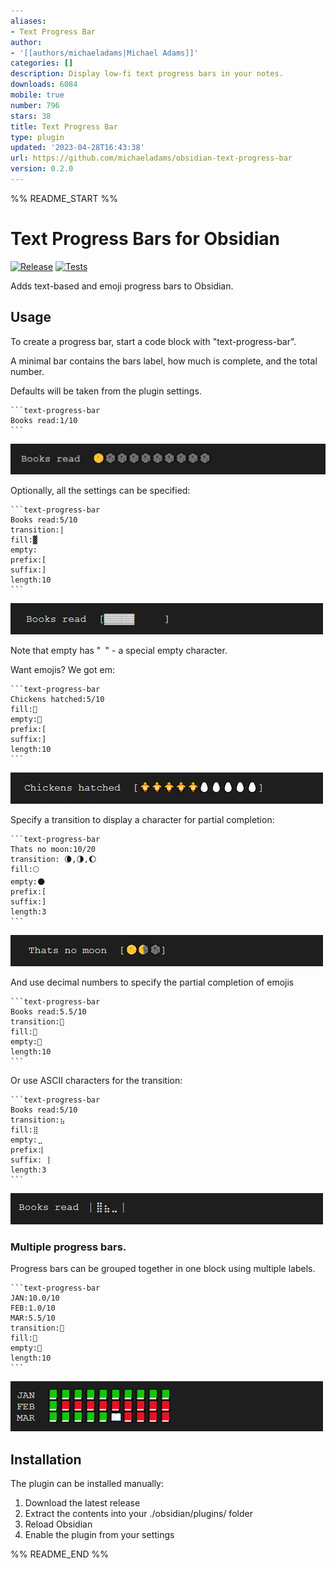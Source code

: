 ```yaml
---
aliases:
- Text Progress Bar
author:
- '[[authors/michaeladams|Michael Adams]]'
categories: []
description: Display low-fi text progress bars in your notes.
downloads: 6084
mobile: true
number: 796
stars: 38
title: Text Progress Bar
type: plugin
updated: '2023-04-28T16:43:38'
url: https://github.com/michaeladams/obsidian-text-progress-bar
version: 0.2.0
---
```


%% README_START %%

# Text Progress Bars for Obsidian

[![Release](https://img.shields.io/github/v/release/michaeladams/obsidian-text-progress-bar?display_name=tag)](https://github.com/michaeladams/obsidian-text-progress-bar/releases/latest)
[![Tests](https://github.com/michaeladams/obsidian-text-progress-bar/actions/workflows/test.yml/badge.svg)](https://github.com/michaeladams/obsidian-text-progress-bar/actions/workflows/test.yml)

Adds text-based and emoji progress bars to Obsidian.

## Usage

To create a progress bar, start a code block with "text-progress-bar".

A minimal bar contains the bars label, how much is complete, and the total number.

Defaults will be taken from the plugin settings.

~~~
```text-progress-bar
Books read:1/10
```
~~~

![Default example](https://raw.githubusercontent.com/michaeladams/obsidian-text-progress-bar/HEAD/images/example-default.jpg)

Optionally, all the settings can be specified:

~~~
```text-progress-bar
Books read:5/10
transition:|
fill:▓
empty: 
prefix:[
suffix:]
length:10
```
~~~

![Default example](https://raw.githubusercontent.com/michaeladams/obsidian-text-progress-bar/HEAD/images/example-all-settings.jpg)

Note that empty has "` `" - a special empty character.

Want emojis?  We got em:

~~~
```text-progress-bar
Chickens hatched:5/10
fill:🐥
empty:🥚
prefix:[
suffix:]
length:10
```
~~~

![Default example](https://raw.githubusercontent.com/michaeladams/obsidian-text-progress-bar/HEAD/images/example-emoji.jpg)

Specify a transition to display a character for partial completion:

~~~
```text-progress-bar
Thats no moon:10/20
transition: 🌘,🌗,🌔
fill:🌕
empty:🌑
prefix:[
suffix:]
length:3
```
~~~

![Default example](https://raw.githubusercontent.com/michaeladams/obsidian-text-progress-bar/HEAD/images/example-transition-emoji.jpg)

And use decimal numbers to specify the partial completion of emojis

~~~
```text-progress-bar
Books read:5.5/10
transition:📖
fill:📗
empty:📕
length:10
```
~~~

Or use ASCII characters for the transition:
~~~
```text-progress-bar
Books read:5/10
transition:⣦
fill:⣿
empty:⣀
prefix:⎸
suffix:⎹
length:3
```
~~~

![ASCII Transition](https://raw.githubusercontent.com/michaeladams/obsidian-text-progress-bar/HEAD/images/example-transition-ascii.jpg)

### Multiple progress bars.

Progress bars can be grouped together in one block using multiple labels.
~~~
```text-progress-bar
JAN:10.0/10
FEB:1.0/10
MAR:5.5/10
transition:📖
fill:📗
empty:📕
length:10
```
~~~

![Grouped progress](https://raw.githubusercontent.com/michaeladams/obsidian-text-progress-bar/HEAD/images/example-multiple.png)

## Installation

The plugin can be installed manually:

1. Download the latest release
2. Extract the contents into your ./obsidian/plugins/ folder
3. Reload Obsidian
4. Enable the plugin from your settings


%% README_END %%
